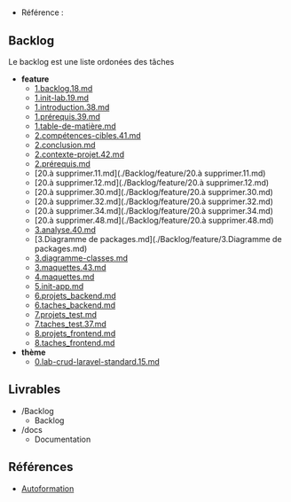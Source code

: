 #  

- Référence :   

 

## Backlog 

Le backlog est une liste ordonées des tâches 

- **feature** 
  - [1.backlog.18.md](./Backlog/feature/1.backlog.18.md) 
  - [1.init-lab.19.md](./Backlog/feature/1.init-lab.19.md) 
  - [1.introduction.38.md](./Backlog/feature/1.introduction.38.md) 
  - [1.prérequis.39.md](./Backlog/feature/1.prérequis.39.md) 
  - [1.table-de-matière.md](./Backlog/feature/1.table-de-matière.md) 
  - [2.compétences-cibles.41.md](./Backlog/feature/2.compétences-cibles.41.md) 
  - [2.conclusion.md](./Backlog/feature/2.conclusion.md) 
  - [2.contexte-projet.42.md](./Backlog/feature/2.contexte-projet.42.md) 
  - [2.prérequis.md](./Backlog/feature/2.prérequis.md) 
  - [20.à supprimer.11.md](./Backlog/feature/20.à supprimer.11.md) 
  - [20.à supprimer.12.md](./Backlog/feature/20.à supprimer.12.md) 
  - [20.à supprimer.30.md](./Backlog/feature/20.à supprimer.30.md) 
  - [20.à supprimer.32.md](./Backlog/feature/20.à supprimer.32.md) 
  - [20.à supprimer.34.md](./Backlog/feature/20.à supprimer.34.md) 
  - [20.à supprimer.48.md](./Backlog/feature/20.à supprimer.48.md) 
  - [3.analyse.40.md](./Backlog/feature/3.analyse.40.md) 
  - [3.Diagramme de packages.md](./Backlog/feature/3.Diagramme de packages.md) 
  - [3.diagramme-classes.md](./Backlog/feature/3.diagramme-classes.md) 
  - [3.maquettes.43.md](./Backlog/feature/3.maquettes.43.md) 
  - [4.maquettes.md](./Backlog/feature/4.maquettes.md) 
  - [5.init-app.md](./Backlog/feature/5.init-app.md) 
  - [6.projets_backend.md](./Backlog/feature/6.projets_backend.md) 
  - [6.taches_backend.md](./Backlog/feature/6.taches_backend.md) 
  - [7.projets_test.md](./Backlog/feature/7.projets_test.md) 
  - [7.taches_test.37.md](./Backlog/feature/7.taches_test.37.md) 
  - [8.projets_frontend.md](./Backlog/feature/8.projets_frontend.md) 
  - [8.taches_frontend.md](./Backlog/feature/8.taches_frontend.md) 
- **thème** 
  - [0.lab-crud-laravel-standard.15.md](./Backlog/thème/0.lab-crud-laravel-standard.15.md) 
## Livrables 

 

- /Backlog 
  - Backlog 
- /docs 
  - Documentation 
## Références 

 

- [Autoformation](#) 

